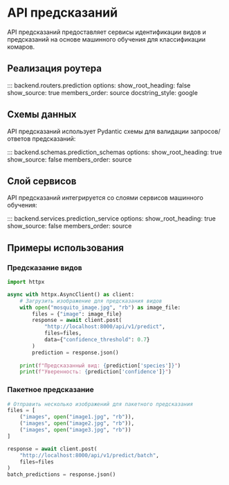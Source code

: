 # API предсказаний

API предсказаний предоставляет сервисы идентификации видов и предсказаний на основе машинного обучения для классификации комаров.

## Реализация роутера

::: backend.routers.prediction
    options:
      show_root_heading: false
      show_source: true
      members_order: source
      docstring_style: google

## Схемы данных

API предсказаний использует Pydantic схемы для валидации запросов/ответов предсказаний:

::: backend.schemas.prediction_schemas
    options:
      show_root_heading: true
      show_source: false
      members_order: source

## Слой сервисов

API предсказаний интегрируется со слоями сервисов машинного обучения:

::: backend.services.prediction_service
    options:
      show_root_heading: true
      show_source: false
      members_order: source

## Примеры использования

### Предсказание видов

```python
import httpx

async with httpx.AsyncClient() as client:
    # Загрузить изображение для предсказания видов
    with open("mosquito_image.jpg", "rb") as image_file:
        files = {"image": image_file}
        response = await client.post(
            "http://localhost:8000/api/v1/predict",
            files=files,
            data={"confidence_threshold": 0.7}
        )
        prediction = response.json()
        
    print(f"Предсказанный вид: {prediction['species']}")
    print(f"Уверенность: {prediction['confidence']}")
```

### Пакетное предсказание

```python
# Отправить несколько изображений для пакетного предсказания
files = [
    ("images", open("image1.jpg", "rb")),
    ("images", open("image2.jpg", "rb")),
    ("images", open("image3.jpg", "rb"))
]

response = await client.post(
    "http://localhost:8000/api/v1/predict/batch",
    files=files
)
batch_predictions = response.json()
```